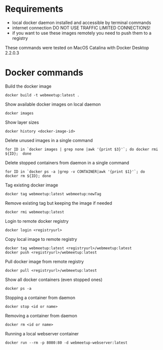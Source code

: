 # Requirements
- local docker daemon installed and accessible by terminal commands
- internet connection DO NOT USE TRAFFIC LIMITED CONNECTIONS!
- if you want to use these images remotely you need to push them to a registry

These commands were tested on MacOS Catalina with Docker Desktop 2.2.0.3

# Docker commands
Build the docker image
```
docker build -t webmeetup:latest .
```

Show available docker images on local daemon
```
docker images
```

Show layer sizes 
```
docker history <docker-image-id>
```

Delete unused images in a single command
```
for ID in `docker images | grep none |awk '{print $3}'`; do docker rmi ${ID};  done
```

Delete stopped containers from daemon in a single command
```
for ID in `docker ps -a |grep -v CONTAINER|awk '{print $1}'`; do docker rm ${ID}; done
```

Tag existing docker image
```
docker tag webmeetup:latest webmeetup:newTag
```

Remove existing tag but keeping the image if needed
```
docker rmi webmeetup:latest
```

Login to remote docker registry
```
docker login <registryurl>
```

Copy local image to remote registry
```
docker tag webmeetup:latest <registryurl>/webmeetup:latest
docker push <registryurl>/webmeetup:latest
```
Pull docker image from remote registry
```
docker pull <registryurl>/webmeetup:latest
```

Show all docker containers (even stopped ones)
```
docker ps -a
```

Stopping a container from daemon
```
docker stop <id or name>
```

Removing a container from daemon
```
docker rm <id or name>
```

Running a local webserver container
```
docker run --rm -p 8080:80 -d webmeetup-webserver:latest
```
